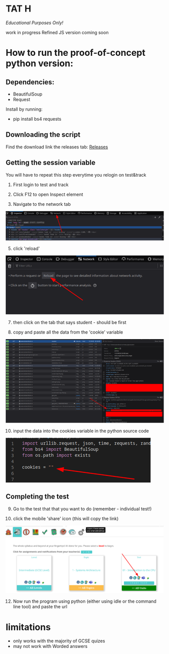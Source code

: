 # TAT H
*Educational Purposes Only!*

work in progress
Refined JS version coming soon
# How to run the proof-of-concept python version:

## Dependencies:
- BeautifulSoup
- Request


Install by running:
- pip install bs4 requests

## Downloading the script
Find the download link the releases tab: 
[Releases](https://github.com/JakeT23cool/TATH/releases)
## Getting the session variable

You will have to repeat this step everytime you relogin on test&track

1. First login to test and track

2. Click F12 to open Inspect element

3. Navigate to the network tab

<img src="https://raw.githubusercontent.com/JakeT23cool/TATH/stablebranch/src/1.png">

5. click 'reload'

<img src="https://raw.githubusercontent.com/JakeT23cool/TATH/stablebranch/src/2.png">

7. then click on the tab that says student - should be first

8. copy and paste all the data from the 'cookie' variable

<img src="https://raw.githubusercontent.com/JakeT23cool/TATH/stablebranch/src/3.png">

10. input the data into the cookies variable in the python source code

<img src="https://raw.githubusercontent.com/JakeT23cool/TATH/stablebranch/src/4.png">

## Completing the test
9. Go to the test that that you want to do (remember - individual test!)

10. click the mobile 'share' icon (this will copy the link)

<img src="https://raw.githubusercontent.com/JakeT23cool/TATH/stablebranch/src/5.png">

12. Now run the program using python (either using idle or the command line tool) and paste the url

# limitations
- only works with the majority of GCSE quizes
- may not work with Worded answers
